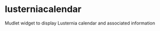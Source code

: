 lusterniacalendar
=================

Mudlet widget to display Lusternia calendar and associated information
